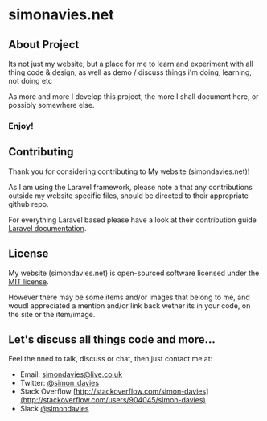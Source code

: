 # simonavies.net

## About Project

Its not just my website, but a place for me to learn and experiment with all thing code & design, as well as demo / discuss things i'm doing, learning, not doing etc

As more and more I develop this project, the more I shall document here, or possibly somewhere else.

### Enjoy!


## Contributing

Thank you for considering contributing to My website (simondavies.net)!

As I am using the Laravel framework, please note a that any contributions outside my website specific files, should be directed to their appropriate github repo.

For everything Laravel based please have a look at their contribution guide [Laravel documentation](http://laravel.com/docs/contributions).

## License

My website (simondavies.net) is open-sourced software licensed under the [MIT license](http://opensource.org/licenses/MIT).

However there may be some items and/or images that belong to me, and woudl appreciated a mention and/or link back wether its in your code, on the site or the item/image.

## Let's discuss all things code and more...
Feel the nned to talk, discuss or chat, then just contact me at:
- Email: [simondavies@live.co.uk](mailto:simondavies@live.co.uk)
- Twitter: [@simon_davies](https://twitter.com/simon_davies)
- Stack Overflow [http://stackoverflow.com/simon-davies](http://stackoverflow.com/users/904045/simon-davies)
- Slack [@simondavies](https://slack.com/)
